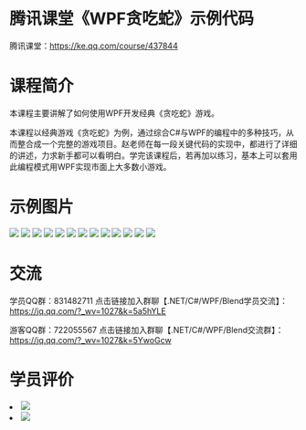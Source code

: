 # 腾讯课堂《WPF贪吃蛇》示例代码

腾讯课堂：<a href="https://ke.qq.com/course/437844?tuin=1405e4a">https://ke.qq.com/course/437844</a><br/>


# 课程简介

本课程主要讲解了如何使用WPF开发经典《贪吃蛇》游戏。

本课程以经典游戏《贪吃蛇》为例，通过综合C#与WPF的编程中的多种技巧，从而整合成一个完整的游戏项目。赵老师在每一段关键代码的实现中，都进行了详细的讲述，力求新手都可以看明白。学完该课程后，若再加以练习，基本上可以套用此编程模式用WPF实现市面上大多数小游戏。

# 示例图片

<img src="https://github.com/zmrbak/WPFSnakeGame/blob/master/%E7%A4%BA%E4%BE%8B%E5%9B%BE%E7%89%87/WPF%E8%B4%AA%E5%90%83%E8%9B%87.gif?raw=true"/>
<img src="https://raw.githubusercontent.com/zmrbak/WPFSnakeGame/master/%E7%A4%BA%E4%BE%8B%E5%9B%BE%E7%89%87/9.png">
<img src="https://raw.githubusercontent.com/zmrbak/WPFSnakeGame/master/%E7%A4%BA%E4%BE%8B%E5%9B%BE%E7%89%87/122.png">
<img src="https://raw.githubusercontent.com/zmrbak/WPFSnakeGame/master/%E7%A4%BA%E4%BE%8B%E5%9B%BE%E7%89%87/81.png">
<img src="https://raw.githubusercontent.com/zmrbak/WPFSnakeGame/master/%E7%A4%BA%E4%BE%8B%E5%9B%BE%E7%89%87/11.png">
<img src="https://raw.githubusercontent.com/zmrbak/WPFSnakeGame/master/%E7%A4%BA%E4%BE%8B%E5%9B%BE%E7%89%87/2.png">
<img src="https://raw.githubusercontent.com/zmrbak/WPFSnakeGame/master/%E7%A4%BA%E4%BE%8B%E5%9B%BE%E7%89%87/10.png">
<img src="https://raw.githubusercontent.com/zmrbak/WPFSnakeGame/master/%E7%A4%BA%E4%BE%8B%E5%9B%BE%E7%89%87/7.png">
<img src="https://raw.githubusercontent.com/zmrbak/WPFSnakeGame/master/%E7%A4%BA%E4%BE%8B%E5%9B%BE%E7%89%87/5.png">
<img src="https://raw.githubusercontent.com/zmrbak/WPFSnakeGame/master/%E7%A4%BA%E4%BE%8B%E5%9B%BE%E7%89%87/121.png">
<img src="https://raw.githubusercontent.com/zmrbak/WPFSnakeGame/master/%E7%A4%BA%E4%BE%8B%E5%9B%BE%E7%89%87/82.png">
<img src="https://raw.githubusercontent.com/zmrbak/WPFSnakeGame/master/%E7%A4%BA%E4%BE%8B%E5%9B%BE%E7%89%87/123.png">
<img src="https://raw.githubusercontent.com/zmrbak/WPFSnakeGame/master/%E7%A4%BA%E4%BE%8B%E5%9B%BE%E7%89%87/6.png">

# 交流

学员QQ群：831482711  点击链接加入群聊【.NET/C#/WPF/Blend学员交流】：https://jq.qq.com/?_wv=1027&k=5a5hYLE

游客QQ群：722055567  点击链接加入群聊【.NET/C#/WPF/Blend交流群】：https://jq.qq.com/?_wv=1027&k=5YwoGcw

# 学员评价

<li><img src="https://raw.githubusercontent.com/zmrbak/WPFSnakeGame/master/%E5%AD%A6%E5%91%98%E8%AF%84%E4%BB%B7/Screenshot_2019-09-15-22-21-16.png"><br/>
<li><img src="https://raw.githubusercontent.com/zmrbak/WPFSnakeGame/master/%E5%AD%A6%E5%91%98%E8%AF%84%E4%BB%B7/Screenshot_2019-10-10-10-09-41.png"><br/>


